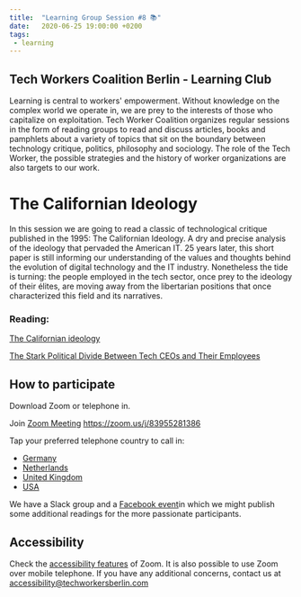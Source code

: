```yaml
---
title:  "Learning Group Session #8 📚"
date:   2020-06-25 19:00:00 +0200
tags:
 - learning
---
```


## Tech Workers Coalition Berlin - Learning Club
Learning is central to workers' empowerment. Without knowledge on the complex world we operate in, we are prey to the interests of those who capitalize on exploitation. Tech Worker Coalition organizes regular sessions in the form of reading groups to read and discuss articles, books and pamphlets about a variety of topics that sit on the boundary between technology critique, politics, philosophy and sociology. The role of the Tech Worker, the possible strategies and the history of worker organizations are also targets to our work.



# The Californian Ideology

In this session we are going to read a classic of technological critique published in the 1995: The Californian Ideology. A dry and precise analysis of the ideology that pervaded the American IT. 25 years later, this short paper is still informing our understanding of the values and thoughts behind the evolution of digital technology and the IT industry. Nonetheless the tide is turning: the people employed in the tech sector, once prey to the ideology of their élites, are moving away from the libertarian positions that once characterized this field and its narratives.

### Reading:

[The Californian ideology](http://www.imaginaryfutures.net/2007/04/17/the-californian-ideology-2/)

[The Stark Political Divide Between Tech CEOs and Their Employees](https://newrepublic.com/article/153046/stark-political-divide-tech-ceos-employees)


## How to participate

Download Zoom or telephone in.

Join [Zoom Meeting](https://zoom.us/j/83955281386) https://zoom.us/j/83955281386

Tap your preferred telephone country to call in:
- <a href="tel:+496950502596,,787223227#">Germany</a>
- <a href="tel:+31207947345,,787223227#">Netherlands</a>
- <a href="tel:+442080806592,,787223227#">United Kingdom</a>
- <a href="tel:+12532158782,,787223227#">USA</a>

We have a Slack group and a [Facebook event](https://www.facebook.com/events/182645889738877/)in which we might publish some additional readings for the more passionate participants.

## Accessibility

Check the [accessibility features](https://zoom.us/accessibility) of Zoom. It is also possible to use Zoom over mobile telephone. If you have any additional concerns, contact us at accessibility@techworkersberlin.com

